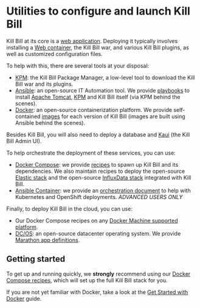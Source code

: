 Utilities to configure and launch Kill Bill
===========================================

Kill Bill at its core is a [web application](https://en.wikipedia.org/wiki/WAR_(file_format)). Deploying it typically involves installing a [Web container](https://en.wikipedia.org/wiki/Web_container), the Kill Bill war, and various Kill Bill plugins, as well as customized configuration files.

To help with this, there are several tools at your disposal:

* [KPM](https://github.com/killbill/killbill-cloud/tree/master/kpm): the Kill Bill Package Manager, a low-level tool to download the Kill Bill war and its plugins.
* [Ansible](https://docs.ansible.com/): an open-source IT Automation tool. We provide [playbooks](https://github.com/killbill/killbill-cloud/tree/master/ansible) to install [Apache Tomcat](https://tomcat.apache.org/), [KPM](https://github.com/killbill/killbill-cloud/tree/master/kpm) and Kill Bill itself (via KPM behind the scenes).
* [Docker](https://docs.docker.com/): an open-source containerization platform. We provide self-contained [images](https://github.com/killbill/killbill-cloud/tree/master/docker) for each version of Kill Bill (images are built using Ansible behind the scenes).

Besides Kill Bill, you will also need to deploy a database and [Kaui](https://github.com/killbill/killbill-admin-ui) (the Kill Bill Admin UI).

To help orchestrate the deployment of these services, you can use:

* [Docker Compose](https://docs.docker.com/compose/): we provide [recipes](https://github.com/killbill/killbill-cloud/tree/master/docker/compose) to spawn up Kill Bill and its dependencies. We also maintain recipes to deploy the open-source [Elastic stack](https://www.elastic.co/products) and the open-source [InfluxData stack](https://www.influxdata.com/time-series-platform/) integrated with Kill Bill.
* [Ansible Container](https://docs.ansible.com/ansible-container/getting_started.html): we provide an [orchestration document](https://github.com/killbill/killbill-cloud/tree/master/ansible-container) to help with Kubernetes and OpenShift deployments. *ADVANCED USERS ONLY*

Finally, to deploy Kill Bill in the cloud, you can use:

* Our Docker Compose recipes on any [Docker Machine supported platform](https://docs.docker.com/machine/drivers/).
* [DC/OS](https://dcos.io/): an open-source datacenter operating system. We provide [Marathon app definitions](https://github.com/killbill/killbill-cloud/tree/master/mesos).


Getting started
---------------

To get up and running quickly, we **strongly** recommend using our [Docker Compose recipes](https://github.com/killbill/killbill-cloud/tree/master/docker/compose), which will set up the full Kill Bill stack for you.

If you are not yet familiar with Docker, take a look at the [Get Started with Docker](https://docs.docker.com/get-started/) guide.
